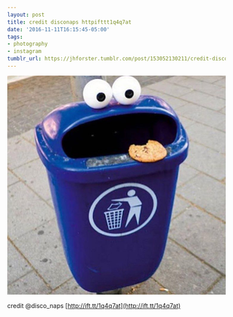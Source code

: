 ```yaml
---
layout: post
title: credit disconaps httpifttt1q4q7at
date: '2016-11-11T16:15:45-05:00'
tags:
- photography
- instagram
tumblr_url: https://jhforster.tumblr.com/post/153052130211/credit-disconaps-httpifttt1q4q7at
---
```

 ![](/tumblr_files/tumblr_o4k3lxxx531uxadqoo1_1280.jpg)  

credit @disco\_naps [http://ift.tt/1q4q7at](http://ift.tt/1q4q7at)

